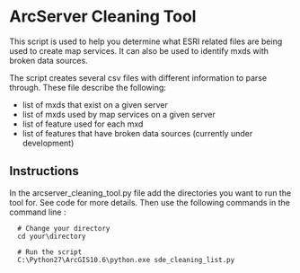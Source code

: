 # ArcServer Cleaning Tool

This script is used to help you determine what ESRI related files are being used to create map services. It can also be used to identify mxds with broken data sources.

The script creates several csv files with different information to parse through. These file describe the following:
* list of mxds that exist on a given server
* list of mxds used by map services on a given server
* list of feature used for each mxd
* list of features that have broken data sources (currently under development)


## Instructions

In the arcserver_cleaning_tool.py file add the directories you want to run the tool for. See code for more details. Then use the following commands in the command line :

```
  # Change your directory
  cd your\directory

  # Run the script
  C:\Python27\ArcGIS10.6\python.exe sde_cleaning_list.py
```
